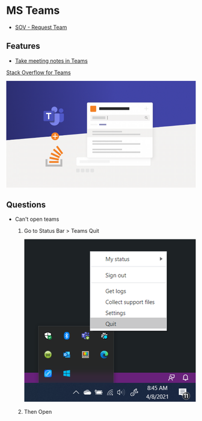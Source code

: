 # MS Teams

* [SOV - Request Team](https://vermontgov.sharepoint.com/sites/ADS-IT/SitePages/Request-a-Microsoft-Team-or-Office-365-Group.aspx)

## Features

* [Take meeting notes in Teams](https://support.microsoft.com/en-us/office/take-meeting-notes-in-teams-3eadf032-0ef8-4d60-9e21-0691d317d103)

[Stack Overflow for Teams](https://appsource.microsoft.com/en-us/product/office/WA200000739)

![stack overflow for microsoft teams](/assets/notes/ms-teams/so-for-ms-teams.png)

## Questions

* Can't open teams

  1. Go to Status Bar > Teams Quit

     ![exit teams](/assets/notes/O365/exit-teams.png)

  2. Then Open

